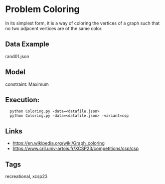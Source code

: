 # Problem Coloring

In its simplest form, it is a way of coloring the vertices of a graph such that no two adjacent vertices are of the same color.

## Data Example
  rand01.json

## Model
 constraint: Maximum

## Execution:
```
  python Coloring.py -data=<datafile.json>
  python Coloring.py -data=<datafile.json> -variant=csp
```

## Links
 - https://en.wikipedia.org/wiki/Graph_coloring
 - https://www.cril.univ-artois.fr/XCSP23/competitions/csp/csp

## Tags
  recreational, xcsp23
